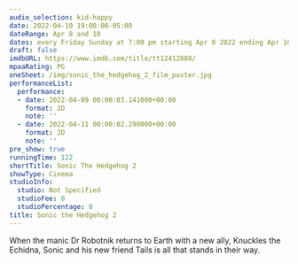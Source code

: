 ```yaml
---
audio_selection: kid-happy
date: 2022-04-10 19:00:00-05:00
dateRange: Apr 8 and 10
dates: every Friday Sunday at 7:00 pm starting Apr 8 2022 ending Apr 10 2022
draft: false
imdbURL: https://www.imdb.com/title/tt12412888/
mpaaRating: PG
oneSheet: /img/sonic_the_hedgehog_2_film_poster.jpg
performanceList:
  performance:
  - date: 2022-04-09 00:00:03.141000+00:00
    format: 2D
    note: ''
  - date: 2022-04-11 00:00:02.290000+00:00
    format: 2D
    note: ''
pre_show: true
runningTime: 122
shortTitle: Sonic The Hedgehog 2
showType: Cinema
studioInfo:
  studio: Not Specified
  studioFee: 0
  studioPercentage: 0
title: Sonic the Hedgehog 2
---
```


When the manic Dr Robotnik returns to Earth with a new ally, Knuckles the Echidna, Sonic and his new friend Tails is all that stands in their way.